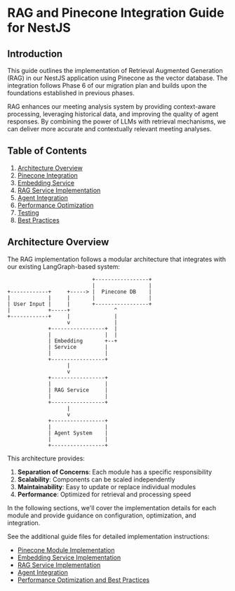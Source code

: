 # RAG and Pinecone Integration Guide for NestJS

## Introduction

This guide outlines the implementation of Retrieval Augmented Generation (RAG) in our NestJS application using Pinecone as the vector database. The integration follows Phase 6 of our migration plan and builds upon the foundations established in previous phases.

RAG enhances our meeting analysis system by providing context-aware processing, leveraging historical data, and improving the quality of agent responses. By combining the power of LLMs with retrieval mechanisms, we can deliver more accurate and contextually relevant meeting analyses.

## Table of Contents

1. [Architecture Overview](#architecture-overview)
2. [Pinecone Integration](#pinecone-integration)
3. [Embedding Service](#embedding-service)
4. [RAG Service Implementation](#rag-service-implementation)
5. [Agent Integration](#agent-integration)
6. [Performance Optimization](#performance-optimization)
7. [Testing](#testing)
8. [Best Practices](#best-practices)

## Architecture Overview

The RAG implementation follows a modular architecture that integrates with our existing LangGraph-based system:

```
                           +-----------------+
                           |                 |
+------------+     +-----> |  Pinecone DB    |
|            |     |       |                 |
| User Input |     |       +-----------------+
|            +-----+              ^
+------------+     |              |
                   v              |
             +-----------------+  |
             |                 |  |
             | Embedding       +--+
             | Service         |
             |                 |
             +-----------------+
                   |
                   v
             +-----------------+
             |                 |
             | RAG Service     |
             |                 |
             +-----------------+
                   |
                   v
             +-----------------+
             |                 |
             | Agent System    |
             |                 |
             +-----------------+
```

This architecture provides:

1. **Separation of Concerns**: Each module has a specific responsibility
2. **Scalability**: Components can be scaled independently
3. **Maintainability**: Easy to update or replace individual modules
4. **Performance**: Optimized for retrieval and processing speed

In the following sections, we'll cover the implementation details for each module and provide guidance on configuration, optimization, and integration.

See the additional guide files for detailed implementation instructions:

- [Pinecone Module Implementation](./RAG-PINECONE-Integration-Part1.md)
- [Embedding Service Implementation](./RAG-PINECONE-Integration-Part2.md)
- [RAG Service Implementation](./RAG-PINECONE-Integration-Part3.md)
- [Agent Integration](./RAG-PINECONE-Integration-Part4.md)
- [Performance Optimization and Best Practices](./RAG-PINECONE-Integration-Part5.md) 